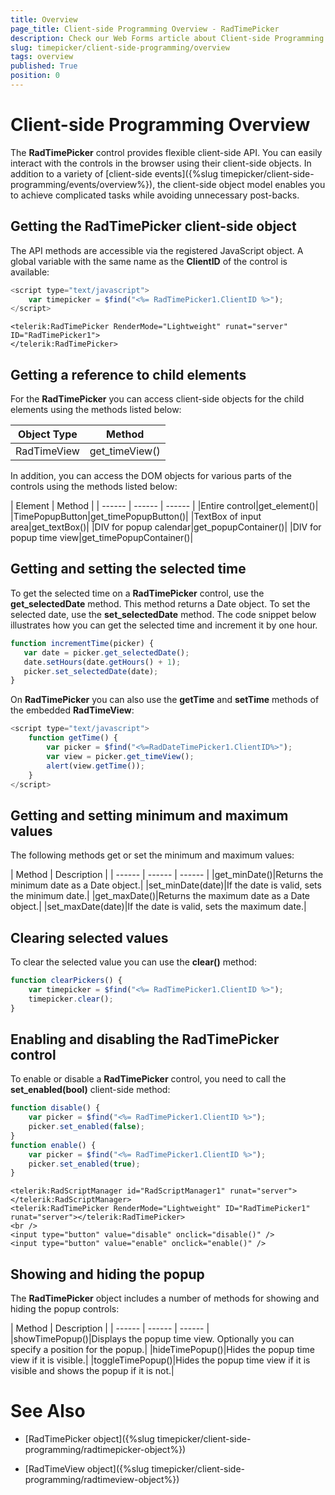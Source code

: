 ```yaml
---
title: Overview
page_title: Client-side Programming Overview - RadTimePicker
description: Check our Web Forms article about Client-side Programming Overview.
slug: timepicker/client-side-programming/overview
tags: overview
published: True
position: 0
---
```


# Client-side Programming Overview



The **RadTimePicker** control provides flexible client-side API. You can easily interact with the controls in the browser using their client-side objects. In addition to a variety of [client-side events]({%slug timepicker/client-side-programming/events/overview%}), the client-side object model enables you to achieve complicated tasks while avoiding unnecessary post-backs.

## Getting the RadTimePicker client-side object

The API methods are accessible via the registered JavaScript object. A global variable with the same name as the **ClientID** of the control is available:

````JavaScript
<script type="text/javascript">
    var timepicker = $find("<%= RadTimePicker1.ClientID %>");
</script>
````
````ASPNET
<telerik:RadTimePicker RenderMode="Lightweight" runat="server" ID="RadTimePicker1">
</telerik:RadTimePicker>
````


## Getting a reference to child elements

For the **RadTimePicker** you can access client-side objects for the child elements using the methods listed below:


| Object Type | Method |
| ------ | ------ |
|RadTimeView|get_timeView()|

In addition, you can access the DOM objects for various parts of the controls using the methods listed below:


| Element | Method |
| ------ | ------ | ------ |
|Entire control|get_element()|
|TimePopupButton|get_timePopupButton()|
|TextBox of input area|get_textBox()|
|DIV for popup calendar|get_popupContainer()|
|DIV for popup time view|get_timePopupContainer()|

## Getting and setting the selected time

To get the selected time on a **RadTimePicker** control, use the **get_selectedDate** method. This method returns a Date object. To set the selected date, use the **set_selectedDate** method. The code snippet below illustrates how you can get the selected time and increment it by one hour.

````JavaScript
function incrementTime(picker) {
   var date = picker.get_selectedDate();
   date.setHours(date.getHours() + 1);
   picker.set_selectedDate(date);
}	
````


On **RadTimePicker**  you can also use the **getTime** and **setTime** methods of the embedded **RadTimeView**:

````JavaScript
<script type="text/javascript">
    function getTime() {
        var picker = $find("<%=RadDateTimePicker1.ClientID%>");
        var view = picker.get_timeView();
        alert(view.getTime());
    }
</script>			
````



## Getting and setting minimum and maximum values

The following methods get or set the minimum and maximum values:


| Method | Description |
| ------ | ------ | ------ |
|get_minDate()|Returns the minimum date as a Date object.|
|set_minDate(date)|If the date is valid, sets the minimum date.|
|get_maxDate()|Returns the maximum date as a Date object.|
|set_maxDate(date)|If the date is valid, sets the maximum date.|


## Clearing selected values

To clear the selected value you can use the **clear()** method:

````JavaScript
function clearPickers() {
    var timepicker = $find("<%= RadTimePicker1.ClientID %>");
    timepicker.clear();
}
````


## Enabling and disabling the RadTimePicker control

To enable or disable a **RadTimePicker** control, you need to call the **set_enabled(bool)** client-side method:



````JavaScript
function disable() {
	var picker = $find("<%= RadTimePicker1.ClientID %>");
    picker.set_enabled(false);
}
function enable() {
    var picker = $find("<%= RadTimePicker1.ClientID %>");
    picker.set_enabled(true);
}        
````
````ASPNET
<telerik:RadScriptManager id="RadScriptManager1" runat="server"></telerik:RadScriptManager>
<telerik:RadTimePicker RenderMode="Lightweight" ID="RadTimePicker1" runat="server"></telerik:RadTimePicker>
<br />
<input type="button" value="disable" onclick="disable()" />
<input type="button" value="enable" onclick="enable()" />
````


## Showing and hiding the popup

The **RadTimePicker** object includes a number of methods for showing and hiding the popup controls:


| Method | Description |
| ------ | ------ | ------ |
|showTimePopup()|Displays the popup time view. Optionally you can specify a position for the popup.|
|hideTimePopup()|Hides the popup time view if it is visible.|
|toggleTimePopup()|Hides the popup time view if it is visible and shows the popup if it is not.|

# See Also

 * [RadTimePicker object]({%slug timepicker/client-side-programming/radtimepicker-object%})

 * [RadTimeView object]({%slug timepicker/client-side-programming/radtimeview-object%})
